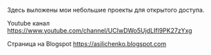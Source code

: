 Здесь выложены мои небольшие проекты для открытого доступа.

Youtube канал https://www.youtube.com/channel/UCIwDWo5UjdLIfl9PK27zYxg

Страница на Blogspot https://asilichenko.blogspot.com

<!---
asilichenko/asilichenko is a ✨ special ✨ repository because its `README.md` (this file) appears on your GitHub profile.
You can click the Preview link to take a look at your changes.
--->
